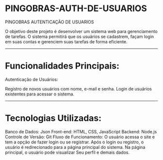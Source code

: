 # PINGOBRAS-AUTH-DE-USUARIOS
PINGOBRAS AUTENTICAÇÃO DE USUARIOS

O objetivo deste projeto é desenvolver um sistema web para gerenciamento de tarefas. O sistema permitirá que os usuários se cadastrem, façam login em suas contas e gerenciem suas tarefas de forma eficiente.

***

# Funcionalidades Principais:
Autenticação de Usuários:

Registro de novos usuários com nome, e-mail e senha.
Login de usuários existentes para acessar o sistema.

***

# Tecnologias Utilizadas:
Banco de Dados: Json
Front-end: HTML, CSS, JavaScript
Backend: Node.js
Controle de Versão: Git
Fluxo de Funcionamento:
O usuário acessa o site e tem a opção de fazer login ou se registrar.
Após o login ou registro, o usuário é redirecionado para a página principal do sistema.
Na página principal, o usuário pode visualizar Seu perfil e demais dados.
